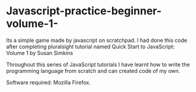 # Javascript-practice-beginner-volume-1-
Its a simple game made by javascript on scratchpad. I had done this code after completing pluralsight tutorial named Quick Start to JavaScript: Volume 1 by Susan Simkins

Throughout this series of JavaScript tutorials I have learnt how to write the programming language from scratch and can created code of my own.

Software required: Mozilla Firefox.
